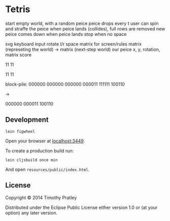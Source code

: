 # Tetris

start empty world, with a random peice
peice drops every t
user can spin and straffe the peice
when peice lands (collides), full rows are removed
new peice comes down when peice lands
stop when no space

svg
keyboard input rotate l/r space
matrix for screen/rules
matrix (represeting the world)
-> matrix (next-step world)
our peice
x, y, rotation, matrix
score

11
11

  11
   11

block-pile:
000000
000000
000000
000011
111111
100110

->

000000
000011
100110


## Development

    lein figwheel

Open your browser at [localhost:3449](http://localhost:3449/).

To create a production build run:

    lein cljsbuild once min

And open `resources/public/index.html`.


## License

Copyright © 2014 Timothy Pratley

Distributed under the Eclipse Public License either version 1.0 or (at your option) any later version.
